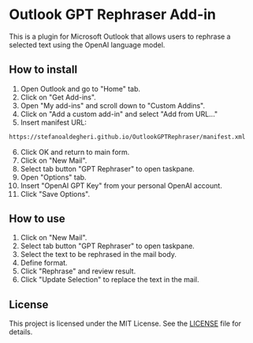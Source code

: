 # Outlook GPT Rephraser Add-in

This is a plugin for Microsoft Outlook that allows users to rephrase a selected text using the OpenAI language model.

## How to install

1. Open Outlook and go to "Home" tab.
2. Click on "Get Add-ins".
3. Open "My add-ins" and scroll down to "Custom Addins".
4. Click on "Add a custom add-in" and select "Add from URL..."
5. Insert manifest URL:
```bash
https://stefanoaldegheri.github.io/OutlookGPTRephraser/manifest.xml
```
6. Click OK and return to main form.
7. Click on "New Mail".
8. Select tab button "GPT Rephraser" to open taskpane.
9. Open "Options" tab.
10. Insert "OpenAI GPT Key" from your personal OpenAI account.
11. Click "Save Options".

## How to use 

1. Click on "New Mail".
2. Select tab button "GPT Rephraser" to open taskpane.
3. Select the text to be rephrased in the mail body.
4. Define format.
5. Click "Rephrase" and review result.
6. Click "Update Selection" to replace the text in the mail.



## License

This project is licensed under the MIT License. See the [LICENSE](LICENSE) file for details.
